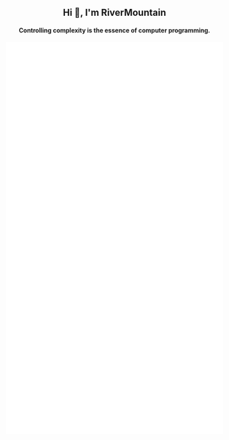 <h2 align="center">Hi 👋, I'm RiverMountain</h2>
<h4 align="center">Controlling complexity is the essence of computer programming.</h4>
<p align="center">
<a href="https://wrm244.gxist.cn" target="blank"><img src="./github-metrics.svg" alt="wrm244" /></a>
</p>
